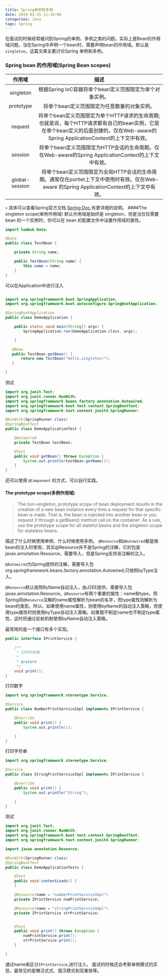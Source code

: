 ```yaml
---
title: Spring单例和多例
date: 2019-03-25 11:10:00
categories: Java
tags: Spring
---
```

在面试的时候经常被问到Spring的单例、多例之类的问题，实际上是Bean的作用域问题。当在Spring中声明一个bean时，需要声明bean的作用域。默认是`singleton`。这篇文章主要讨论Spring 单例和多例。
### Spring bean 的作用域(Spring Bean scopes)
作用域 | 描述
:----: | :---:
singleton | 根据Spring IoC容器将单个bean定义范围限定为单个对象实例。
prototype |  将单个bean定义范围限定为任意数量的对象实例。
request |  将单个bean定义范围限定为单个HTTP请求的生命周期;也就是说，每个HTTP请求都有自己的bean实例，它是在单个bean定义的后面创建的。仅在Web-aware的 Spring ApplicationContext的上下文中有效。
session | 将单个bean定义范围限定为HTTP会话的生命周期。仅在Web-aware的Spring ApplicationContext的上下文中有效。
global-session | 将单个bean定义范围限定为全局HTTP会话的生命周期。通常仅在portlet上下文中使用时有效。仅在Web-aware 的Spring ApplicationContext的上下文中有效。
`>` 具体可以查看Spring官方文档 [Spring Doc](https://docs.spring.io/spring/docs/3.0.0.RC2/spring-framework-reference/html/ch03s05.html),有更详细的说明。
####The singleton scope(单例作用域)
默认作用域是始终是 singleton，但是当仅仅需要 bean 的一个实例时，你可以在 bean 的配置文件中设置作用域的属性。
```Java
import lombok.Data;

@Data
public class TestBean {

    private String name;

    public TestBean(String name) {
        this.name = name;
    }
}


```
可以在Application中进行注入
``` Java

import org.springframework.boot.SpringApplication;
import org.springframework.boot.autoconfigure.SpringBootApplication;

@SpringBootApplication
public class DemoApplication {

    public static void main(String[] args) {
        SpringApplication.run(DemoApplication.class, args);

    }

   @Bean
   public TestBean getBean() {
       return new TestBean("Hello,singleton!");
   }

}

```
测试
``` Java
import org.junit.Test;
import org.junit.runner.RunWith;
import org.springframework.beans.factory.annotation.Autowired;
import org.springframework.boot.test.context.SpringBootTest;
import org.springframework.test.context.junit4.SpringRunner;

@RunWith(SpringRunner.class)
@SpringBootTest
public class DemoApplicationTest {

    @Autowired
    private TestBean testBean;

    @Test
    public void getBean() throws Exception {
        System.out.println(testBean.getName());
    }
}
```
还可以使用 `@Component` 的方式，可以自行实践。

#### The prototype scope(多例作用域)
>The non-singleton, prototype scope of bean deployment results in the creation of a new bean instance every time a request for that specific bean is made. That is, the bean is injected into another bean or you request it through a getBean() method call on the container. As a rule, use the prototype scope for all stateful beans and the singleton scope for stateless beans.

描述了什么时候使用单例、什么时候使用多例。
`@Resource`和`@Autowired`都是做bean的注入时使用，其实@Resource并不是Spring的注解，它的包是javax.annotation.Resource，需要导入，但是Spring支持该注解的注入。

`@Autowired`为Spring提供的注解，需要导入包org.springframework.beans.factory.annotation.Autowired;只按照byType注入。

`@Resource`默认按照ByName自动注入，由J2EE提供，需要导入包javax.annotation.Resource。`@Resource`有两个重要的属性：name和type，而Spring将`@Resource`注解的name属性解析为bean的名字，而type属性则解析为bean的类型。所以，如果使用name属性，则使用byName的自动注入策略，而使用type属性时则使用byType自动注入策略。如果既不制定name也不制定type属性，这时将通过反射机制使用byName自动注入策略。

最常用的是一个接口有多个实现。
``` Java
public interface IPrintService {

    /**
     * 打印字符串
     *
     * @return
     */
    void print();
}

```
打印数字
``` Java
import org.springframework.stereotype.Service;

@Service
public class NumberPrintServiceImpl implements IPrintService {

    @Override
    public void print() {
        System.out.println(1);

    }
}
```
打印字符串
``` Java
import org.springframework.stereotype.Service;

@Service
public class StringPrintServiceImpl implements IPrintService {

    @Override
    public void print() {
        System.out.println("String");

    }
}
```
测试
``` Java
import org.junit.Test;
import org.junit.runner.RunWith;
import org.springframework.boot.test.context.SpringBootTest;
import org.springframework.test.context.junit4.SpringRunner;

import javax.annotation.Resource;

@RunWith(SpringRunner.class)
@SpringBootTest
public class DemoApplicationTests {

    @Test
    public void contextLoads() {
    }

    @Resource(name = "numberPrintServiceImpl")
    private IPrintService numPrintService;

    @Resource(name = "stringPrintServiceImpl")
    private IPrintService strPrintService;


    @Test
    public void print() throws Exception {
        numPrintService.print();
        strPrintService.print();
    }

}
```
通过name来区分`IPrintService`,进行注入。
面试的时候还会考察单例模式的实现，最常见的是懒汉式式、饿汉模式和双重锁等。
